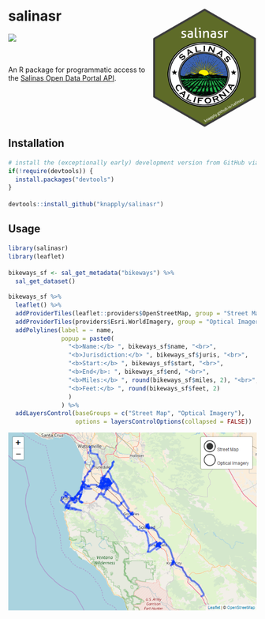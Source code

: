 
<!-- README.Rmd generates README.md. -->
salinasr <img src="man/figures/logo.png" align="right" height="243px" width="211px" />
======================================================================================

[![](https://img.shields.io/badge/devel%20version-0.1.1-green.svg)](https://github.com/knapply/salinasr)

<br>

An R package for programmatic access to the [Salinas Open Data Portal API](https://cityofsalinas.opendatasoft.com).

<br><br><br><br>

Installation
------------

``` r
# install the (exceptionally early) development version from GitHub via {devtools}
if(!require(devtools)) {
  install.packages("devtools")
}

devtools::install_github("knapply/salinasr")
```

Usage
-----

``` r
library(salinasr)
library(leaflet)

bikeways_sf <- sal_get_metadata("bikeways") %>% 
  sal_get_dataset()
```

``` r
bikeways_sf %>%
  leaflet() %>%
  addProviderTiles(leaflet::providers$OpenStreetMap, group = "Street Map") %>%
  addProviderTiles(providers$Esri.WorldImagery, group = "Optical Imagery") %>%
  addPolylines(label = ~ name,
               popup = paste0(
                 "<b>Name:</b> ", bikeways_sf$name, "<br>",
                 "<b>Jurisdiction:</b> ", bikeways_sf$juris, "<br>",
                 "<b>Start:</b> ", bikeways_sf$start, "<br>",
                 "<b>End</b>: ", bikeways_sf$end, "<br>",
                 "<b>Miles:</b> ", round(bikeways_sf$miles, 2), "<br>",
                 "<b>Feet:</b> ", round(bikeways_sf$feet, 2)
                 )
               ) %>%
  addLayersControl(baseGroups = c("Street Map", "Optical Imagery"),
                   options = layersControlOptions(collapsed = FALSE))
```

<img src="man/figures/unnamed-chunk-4-1.png" style="display: block; margin: auto;" />
